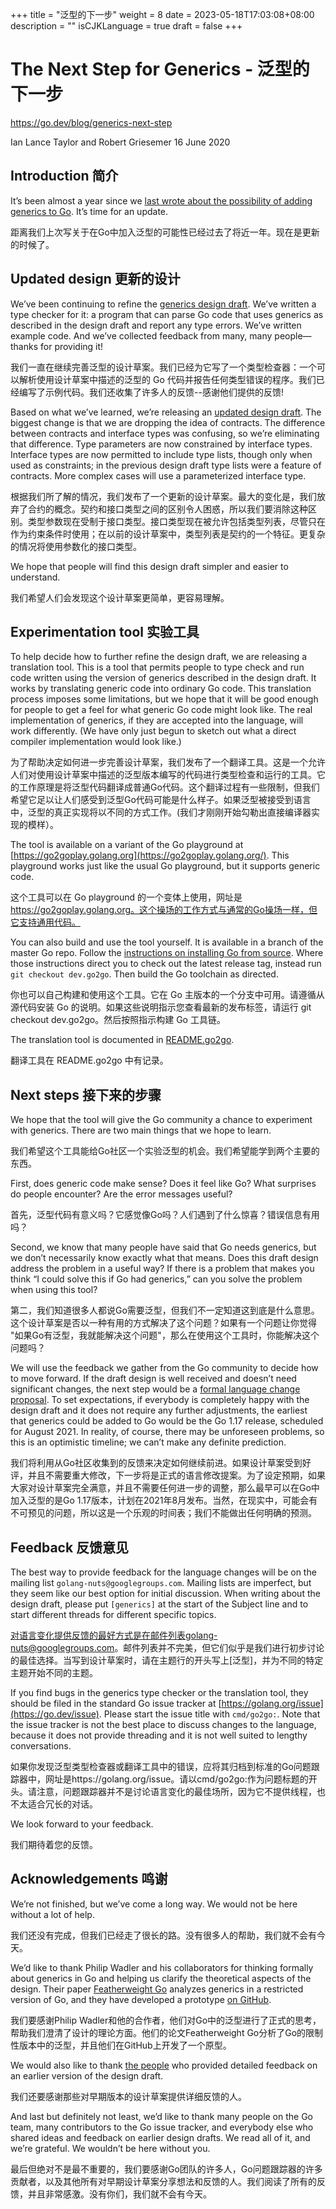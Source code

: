 +++
title = "泛型的下一步"
weight = 8
date = 2023-05-18T17:03:08+08:00
description = ""
isCJKLanguage = true
draft = false
+++

# The Next Step for Generics - 泛型的下一步

https://go.dev/blog/generics-next-step

Ian Lance Taylor and Robert Griesemer
16 June 2020

## Introduction 简介

It’s been almost a year since we [last wrote about the possibility of adding generics to Go](https://blog.golang.org/why-generics). It’s time for an update.

距离我们上次写关于在Go中加入泛型的可能性已经过去了将近一年。现在是更新的时候了。

## Updated design 更新的设计

We’ve been continuing to refine the [generics design draft](https://go.googlesource.com/proposal/+/refs/heads/master/design/go2draft-contracts.md). We’ve written a type checker for it: a program that can parse Go code that uses generics as described in the design draft and report any type errors. We’ve written example code. And we’ve collected feedback from many, many people—thanks for providing it!

我们一直在继续完善泛型的设计草案。我们已经为它写了一个类型检查器：一个可以解析使用设计草案中描述的泛型的 Go 代码并报告任何类型错误的程序。我们已经编写了示例代码。我们还收集了许多人的反馈--感谢他们提供的反馈!

Based on what we’ve learned, we’re releasing an [updated design draft](https://go.googlesource.com/proposal/+/refs/heads/master/design/go2draft-type-parameters.md). The biggest change is that we are dropping the idea of contracts. The difference between contracts and interface types was confusing, so we’re eliminating that difference. Type parameters are now constrained by interface types. Interface types are now permitted to include type lists, though only when used as constraints; in the previous design draft type lists were a feature of contracts. More complex cases will use a parameterized interface type.

根据我们所了解的情况，我们发布了一个更新的设计草案。最大的变化是，我们放弃了合约的概念。契约和接口类型之间的区别令人困惑，所以我们要消除这种区别。类型参数现在受制于接口类型。接口类型现在被允许包括类型列表，尽管只在作为约束条件时使用；在以前的设计草案中，类型列表是契约的一个特征。更复杂的情况将使用参数化的接口类型。

We hope that people will find this design draft simpler and easier to understand.

我们希望人们会发现这个设计草案更简单，更容易理解。

## Experimentation tool 实验工具

To help decide how to further refine the design draft, we are releasing a translation tool. This is a tool that permits people to type check and run code written using the version of generics described in the design draft. It works by translating generic code into ordinary Go code. This translation process imposes some limitations, but we hope that it will be good enough for people to get a feel for what generic Go code might look like. The real implementation of generics, if they are accepted into the language, will work differently. (We have only just begun to sketch out what a direct compiler implementation would look like.)

为了帮助决定如何进一步完善设计草案，我们发布了一个翻译工具。这是一个允许人们对使用设计草案中描述的泛型版本编写的代码进行类型检查和运行的工具。它的工作原理是将泛型代码翻译成普通Go代码。这个翻译过程有一些限制，但我们希望它足以让人们感受到泛型Go代码可能是什么样子。如果泛型被接受到语言中，泛型的真正实现将以不同的方式工作。(我们才刚刚开始勾勒出直接编译器实现的模样）。

The tool is available on a variant of the Go playground at [https://go2goplay.golang.org](https://go2goplay.golang.org/). This playground works just like the usual Go playground, but it supports generic code.

这个工具可以在 Go playground 的一个变体上使用，网址是 https://go2goplay.golang.org。这个操场的工作方式与通常的Go操场一样，但它支持通用代码。

You can also build and use the tool yourself. It is available in a branch of the master Go repo. Follow the [instructions on installing Go from source](https://go.dev/doc/install/source). Where those instructions direct you to check out the latest release tag, instead run `git checkout dev.go2go`. Then build the Go toolchain as directed.

你也可以自己构建和使用这个工具。它在 Go 主版本的一个分支中可用。请遵循从源代码安装 Go 的说明。如果这些说明指示您查看最新的发布标签，请运行 git checkout dev.go2go。然后按照指示构建 Go 工具链。

The translation tool is documented in [README.go2go](https://go.googlesource.com/go/+/refs/heads/dev.go2go/README.go2go.md).

翻译工具在 README.go2go 中有记录。

## Next steps 接下来的步骤

We hope that the tool will give the Go community a chance to experiment with generics. There are two main things that we hope to learn.

我们希望这个工具能给Go社区一个实验泛型的机会。我们希望能学到两个主要的东西。

First, does generic code make sense? Does it feel like Go? What surprises do people encounter? Are the error messages useful?

首先，泛型代码有意义吗？它感觉像Go吗？人们遇到了什么惊喜？错误信息有用吗？

Second, we know that many people have said that Go needs generics, but we don’t necessarily know exactly what that means. Does this draft design address the problem in a useful way? If there is a problem that makes you think “I could solve this if Go had generics,” can you solve the problem when using this tool?

第二，我们知道很多人都说Go需要泛型，但我们不一定知道这到底是什么意思。这个设计草案是否以一种有用的方式解决了这个问题？如果有一个问题让你觉得 "如果Go有泛型，我就能解决这个问题"，那么在使用这个工具时，你能解决这个问题吗？

We will use the feedback we gather from the Go community to decide how to move forward. If the draft design is well received and doesn’t need significant changes, the next step would be a [formal language change proposal](https://go.dev/s/proposal). To set expectations, if everybody is completely happy with the design draft and it does not require any further adjustments, the earliest that generics could be added to Go would be the Go 1.17 release, scheduled for August 2021. In reality, of course, there may be unforeseen problems, so this is an optimistic timeline; we can’t make any definite prediction.

我们将利用从Go社区收集到的反馈来决定如何继续前进。如果设计草案受到好评，并且不需要重大修改，下一步将是正式的语言修改提案。为了设定预期，如果大家对设计草案完全满意，并且不需要任何进一步的调整，那么最早可以在Go中加入泛型的是Go 1.17版本，计划在2021年8月发布。当然，在现实中，可能会有不可预见的问题，所以这是一个乐观的时间表；我们不能做出任何明确的预测。

## Feedback 反馈意见

The best way to provide feedback for the language changes will be on the mailing list `golang-nuts@googlegroups.com`. Mailing lists are imperfect, but they seem like our best option for initial discussion. When writing about the design draft, please put `[generics]` at the start of the Subject line and to start different threads for different specific topics.

对语言变化提供反馈的最好方式是在邮件列表golang-nuts@googlegroups.com。邮件列表并不完美，但它们似乎是我们进行初步讨论的最佳选择。当写到设计草案时，请在主题行的开头写上[泛型]，并为不同的特定主题开始不同的主题。

If you find bugs in the generics type checker or the translation tool, they should be filed in the standard Go issue tracker at [https://golang.org/issue](https://go.dev/issue). Please start the issue title with `cmd/go2go:`. Note that the issue tracker is not the best place to discuss changes to the language, because it does not provide threading and it is not well suited to lengthy conversations.

如果你发现泛型类型检查器或翻译工具中的错误，应将其归档到标准的Go问题跟踪器中，网址是https://golang.org/issue。请以cmd/go2go:作为问题标题的开头。请注意，问题跟踪器并不是讨论语言变化的最佳场所，因为它不提供线程，也不太适合冗长的对话。

We look forward to your feedback.

我们期待着您的反馈。

## Acknowledgements 鸣谢

We’re not finished, but we’ve come a long way. We would not be here without a lot of help.

我们还没有完成，但我们已经走了很长的路。没有很多人的帮助，我们就不会有今天。

We’d like to thank Philip Wadler and his collaborators for thinking formally about generics in Go and helping us clarify the theoretical aspects of the design. Their paper [Featherweight Go](https://arxiv.org/abs/2005.11710) analyzes generics in a restricted version of Go, and they have developed a prototype [on GitHub](https://github.com/rhu1/fgg).

我们要感谢Philip Wadler和他的合作者，他们对Go中的泛型进行了正式的思考，帮助我们澄清了设计的理论方面。他们的论文Featherweight Go分析了Go的限制性版本中的泛型，并且他们在GitHub上开发了一个原型。

We would also like to thank [the people](https://go.googlesource.com/proposal/+/refs/heads/master/design/go2draft-type-parameters.md#acknowledgements) who provided detailed feedback on an earlier version of the design draft.

我们还要感谢那些对早期版本的设计草案提供详细反馈的人。

And last but definitely not least, we’d like to thank many people on the Go team, many contributors to the Go issue tracker, and everybody else who shared ideas and feedback on earlier design drafts. We read all of it, and we’re grateful. We wouldn’t be here without you.

最后但绝对不是最不重要的，我们要感谢Go团队的许多人，Go问题跟踪器的许多贡献者，以及其他所有对早期设计草案分享想法和反馈的人。我们阅读了所有的反馈，并且非常感激。没有你们，我们就不会有今天。
